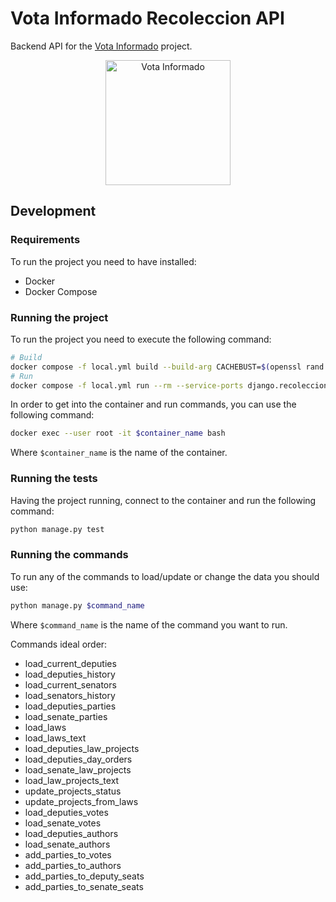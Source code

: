 # Vota Informado Recoleccion API
Backend API for the [Vota Informado](https://votainformado.com.ar) project.

<div style="text-align: center;">
    <img src="https://www.votainformado.com.ar/static/media/logo.b3817a447af529aca95c3d065b7c48e1.svg" alt="Vota Informado" width="200"/>
</div>


## Development

### Requirements
To run the project you need to have installed:
 - Docker
 - Docker Compose
 
### Running the project
To run the project you need to execute the following command:

```bash
# Build
docker compose -f local.yml build --build-arg CACHEBUST=$(openssl rand -base64 32)
# Run
docker compose -f local.yml run --rm --service-ports django.recoleccion
```
In order to get into the container and run commands, you can use the following command:

```bash
docker exec --user root -it $container_name bash
```
Where `$container_name` is the name of the container.

### Running the tests
Having the project running, connect to the container and run the following command:

```bash
python manage.py test
```

### Running the commands
To run any of the commands to load/update or change the data you should use:

```bash
python manage.py $command_name
```
Where `$command_name` is the name of the command you want to run.

Commands ideal order:  
- load_current_deputies
- load_deputies_history
- load_current_senators
- load_senators_history
- load_deputies_parties
- load_senate_parties
- load_laws
- load_laws_text
- load_deputies_law_projects
- load_deputies_day_orders
- load_senate_law_projects
- load_law_projects_text
- update_projects_status
- update_projects_from_laws
- load_deputies_votes
- load_senate_votes
- load_deputies_authors
- load_senate_authors
- add_parties_to_votes
- add_parties_to_authors
- add_parties_to_deputy_seats
- add_parties_to_senate_seats

